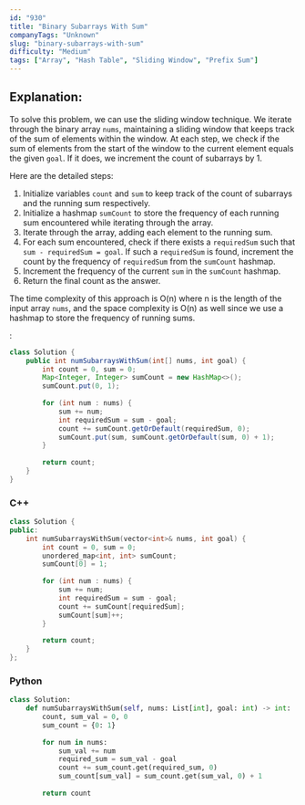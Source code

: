 ```yaml
---
id: "930"
title: "Binary Subarrays With Sum"
companyTags: "Unknown"
slug: "binary-subarrays-with-sum"
difficulty: "Medium"
tags: ["Array", "Hash Table", "Sliding Window", "Prefix Sum"]
---
```


## Explanation:
To solve this problem, we can use the sliding window technique. We iterate through the binary array `nums`, maintaining a sliding window that keeps track of the sum of elements within the window. At each step, we check if the sum of elements from the start of the window to the current element equals the given `goal`. If it does, we increment the count of subarrays by 1.

Here are the detailed steps:
1. Initialize variables `count` and `sum` to keep track of the count of subarrays and the running sum respectively.
2. Initialize a hashmap `sumCount` to store the frequency of each running sum encountered while iterating through the array.
3. Iterate through the array, adding each element to the running sum.
4. For each sum encountered, check if there exists a `requiredSum` such that `sum - requiredSum = goal`. If such a `requiredSum` is found, increment the count by the frequency of `requiredSum` from the `sumCount` hashmap.
5. Increment the frequency of the current `sum` in the `sumCount` hashmap.
6. Return the final count as the answer.

The time complexity of this approach is O(n) where n is the length of the input array `nums`, and the space complexity is O(n) as well since we use a hashmap to store the frequency of running sums.

:

```java
class Solution {
    public int numSubarraysWithSum(int[] nums, int goal) {
        int count = 0, sum = 0;
        Map<Integer, Integer> sumCount = new HashMap<>();
        sumCount.put(0, 1);
        
        for (int num : nums) {
            sum += num;
            int requiredSum = sum - goal;
            count += sumCount.getOrDefault(requiredSum, 0);
            sumCount.put(sum, sumCount.getOrDefault(sum, 0) + 1);
        }
        
        return count;
    }
}
```

### C++
```cpp
class Solution {
public:
    int numSubarraysWithSum(vector<int>& nums, int goal) {
        int count = 0, sum = 0;
        unordered_map<int, int> sumCount;
        sumCount[0] = 1;
        
        for (int num : nums) {
            sum += num;
            int requiredSum = sum - goal;
            count += sumCount[requiredSum];
            sumCount[sum]++;
        }
        
        return count;
    }
};
```

### Python
```python
class Solution:
    def numSubarraysWithSum(self, nums: List[int], goal: int) -> int:
        count, sum_val = 0, 0
        sum_count = {0: 1}
        
        for num in nums:
            sum_val += num
            required_sum = sum_val - goal
            count += sum_count.get(required_sum, 0)
            sum_count[sum_val] = sum_count.get(sum_val, 0) + 1
        
        return count
```